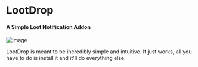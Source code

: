 LootDrop
========
#### A Simple Loot Notification Addon

![image](http://i.imgur.com/Np1aWxl.jpg)

LootDrop is meant to be incredibly simple and intuitive. It just works, all you have to do is install it and it'll do everything else. 
